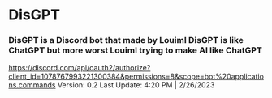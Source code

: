 # DisGPT
### DisGPT is a Discord bot that made by Louiml DisGPT is like ChatGPT but more worst Louiml trying to make AI like ChatGPT
https://discord.com/api/oauth2/authorize?client_id=1078767993221300384&permissions=8&scope=bot%20applications.commands
Version: 0.2
Last Update: 4:20 PM | 2/26/2023
